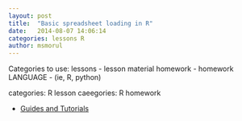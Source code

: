 ```yaml
---
layout: post
title:  "Basic spreadsheet loading in R"
date:   2014-08-07 14:06:14
categories: lessons R
author: msmorul
---
```

Categories to use:
  lessons - lesson material
  homework - homework
  LANGUAGE - (ie, R, python)

categories: R lesson
caeegories: R homework

* [Guides and Tutorials](https://collab.sesync.org/sites/support)


